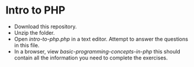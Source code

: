 # Intro to PHP

* Download this repository.
* Unzip the folder.
* Open *intro-to-php.php* in a text editor. Attempt to answer the questions in this file.
* In a browser, view *basic-programming-concepts-in-php* this should contain all the information you need to complete the exercises. 
